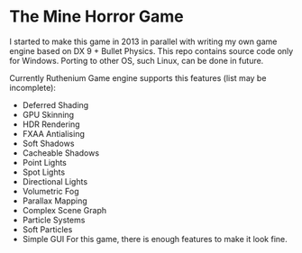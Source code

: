 # The Mine Horror Game
I started to make this game in 2013 in parallel with writing my own game engine based on DX 9 + Bullet Physics. 
This repo contains source code only for Windows. Porting to other OS, such Linux, can be done in future.

Currently Ruthenium Game engine supports this features (list may be incomplete):
* Deferred Shading
* GPU Skinning
* HDR Rendering
* FXAA Antialising
* Soft Shadows
* Cacheable Shadows
* Point Lights
* Spot Lights
* Directional Lights
* Volumetric Fog
* Parallax Mapping
* Complex Scene Graph
* Particle Systems
* Soft Particles
* Simple GUI
For this game, there is enough features to make it look fine. 

